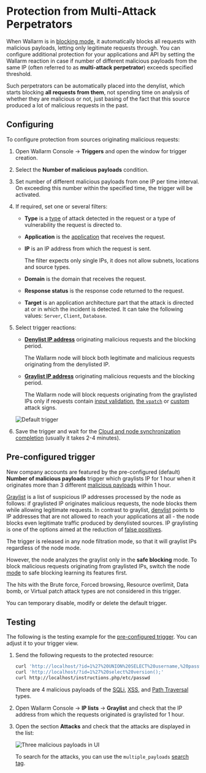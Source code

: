 # Protection from Multi-Attack Perpetrators

When Wallarm is in [blocking mode](../../admin-en/configure-wallarm-mode.md), it automatically blocks all requests with malicious payloads, letting only legitimate requests through. You can configure additional protection for your applications and API by setting the Wallarm reaction in case if number of different malicious payloads from the same IP (often referred to as **multi-attack perpetrator**) exceeds specified threshold.

Such perpetrators can be automatically placed into the denylist, which starts blocking **all requests from them**, not spending time on analysis of whether they are malicious or not, just basing of the fact that this source produced a lot of malicious requests in the past.

## Configuring

To configure protection from sources originating malicious requests:

1. Open Wallarm Console → **Triggers** and open the window for trigger creation.
1. Select the **Number of malicious payloads** condition.
1. Set number of different malicious payloads from one IP per time interval. On exceeding this number within the specified time, the trigger will be activated.
1. If required, set one or several filters:

    * **Type** is a [type](../../attacks-vulns-list.md) of attack detected in the request or a type of vulnerability the request is directed to.
    * **Application** is the [application](../../user-guides/settings/applications.md) that receives the request.
    * **IP** is an IP address from which the request is sent.

        The filter expects only single IPs, it does not allow subnets, locations and source types.

    * **Domain** is the domain that receives the request.
    * **Response status** is the response code returned to the request.
    * **Target** is an application architecture part that the attack is directed at or in which the incident is detected. It can take the following values: `Server`, `Client`, `Database`.

1. Select trigger reactions:

    * [**Denylist IP address**](../../user-guides/ip-lists/overview.md) originating malicious requests and the blocking period.
    
        The Wallarm node will block both legitimate and malicious requests originating from the denylisted IP.
    
    * [**Graylist IP address**](../../user-guides/ip-lists/overview.md) originating  malicious requests and the blocking period.
    
        The Wallarm node will block requests originating from the graylisted IPs only if requests contain [input validation](../../about-wallarm/protecting-against-attacks.md#input-validation-attacks), [the `vpatch`](../../user-guides/rules/vpatch-rule.md) or [custom](../../user-guides/rules/regex-rule.md) attack signs.

    ![Default trigger](../../images/user-guides/triggers/trigger-example-default.png)
        
1. Save the trigger and wait for the [Cloud and node synchronization completion](../configure-cloud-node-synchronization-en.md) (usually it takes 2-4 minutes).

## Pre-configured trigger

New company accounts are featured by the pre-configured (default) **Number of malicious payloads** trigger which graylists IP for 1 hour when it originates more than 3 different [malicious payloads](../../glossary-en.md#malicious-payload) within 1 hour.

[Graylist](../../user-guides/ip-lists/overview.md) is a list of suspicious IP addresses processed by the node as follows: if graylisted IP originates malicious requests, the node blocks them while allowing legitimate requests. In contrast to graylist, [denylist](../../user-guides/ip-lists/overview.md) points to IP addresses that are not allowed to reach your applications at all - the node blocks even legitimate traffic produced by denylisted sources. IP graylisting is one of the options aimed at the reduction of [false positives](../../about-wallarm/protecting-against-attacks.md#false-positives).

The trigger is released in any node filtration mode, so that it will graylist IPs regardless of the node mode.

However, the node analyzes the graylist only in the **safe blocking** mode. To block malicious requests originating from graylisted IPs, switch the node [mode](../../admin-en/configure-wallarm-mode.md#available-filtration-modes) to safe blocking learning its features first.

The hits with the Brute force, Forced browsing, Resource overlimit, Data bomb, or Virtual patch attack types are not considered in this trigger.

You can temporary disable, modify or delete the default trigger.

## Testing

The following is the testing example for the [pre-configured trigger](#pre-configured-trigger). You can adjust it to your trigger view.

1. Send the following requests to the protected resource:

    ```bash
    curl 'http://localhost/?id=1%27%20UNION%20SELECT%20username,%20password%20FROM%20users--<script>prompt(1)</script>'
    curl 'http://localhost/?id=1%27%20select%20version();'
    curl http://localhost/instructions.php/etc/passwd
    ```

    There are 4 malicious payloads of the [SQLi](../../attacks-vulns-list.md#sql-injection), [XSS](../../attacks-vulns-list.md#crosssite-scripting-xss), and [Path Traversal](../../attacks-vulns-list.md#path-traversal) types.
1. Open Wallarm Console → **IP lists** → **Graylist** and check that the IP address from which the requests originated is graylisted for 1 hour.
1. Open the section **Attacks** and check that the attacks are displayed in the list:

    ![Three malicious payloads in UI](../../images/user-guides/triggers/test-3-attack-vectors-events.png)

    To search for the attacks, you can use the `multiple_payloads` [search tag](../../user-guides/search-and-filters/use-search.md#search-by-attack-type).
